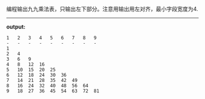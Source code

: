 编程输出九九乘法表，只输出左下部分。注意用输出用左对齐，最小字段宽度为4.
****
**output:**
```
1   2   3   4   5   6   7   8   9
-   -   -   -   -   -   -   -   -
1
2   4
3   6   9
4   8   12  16
5   10  15  20  25
6   12  18  24  30  36
7   14  21  28  35  42  49
8   16  24  32  40  48  56  64
9   18  27  36  45  54  63  72  81
```